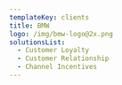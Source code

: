 ```yaml
---
templateKey: clients
title: BMW
logo: /img/bmw-logo@2x.png
solutionsList:
  - Customer Loyalty
  - Customer Relationship
  - Channel Incentives
---
```



